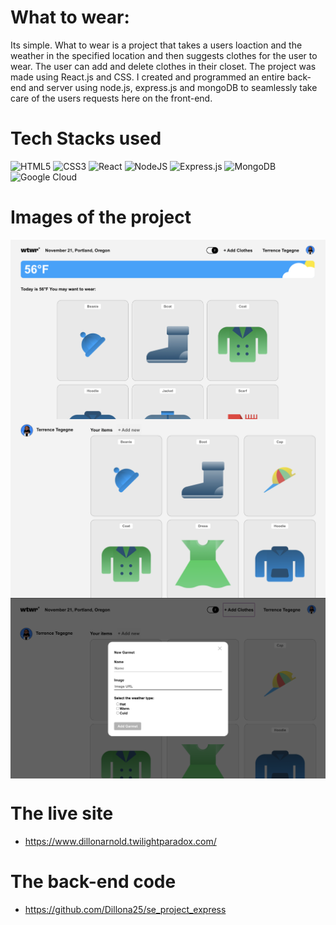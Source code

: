 # What to wear:

Its simple. What to wear is a project that takes a users loaction and the weather in the specified location and then suggests clothes for the user to wear. The user can add and delete clothes in their closet. The project was made using React.js and CSS. I created and programmed an entire back-end and server using node.js, express.js and mongoDB to seamlessly take care of the users requests here on the front-end.

# Tech Stacks used

![HTML5](https://img.shields.io/badge/html5-%23E34F26.svg?style=for-the-badge&logo=html5&logoColor=white)
![CSS3](https://img.shields.io/badge/css3-%231572B6.svg?style=for-the-badge&logo=css3&logoColor=white)
![React](https://img.shields.io/badge/react-%2320232a.svg?style=for-the-badge&logo=react&logoColor=%2361DAFB)
![NodeJS](https://img.shields.io/badge/node.js-6DA55F?style=for-the-badge&logo=node.js&logoColor=white)
![Express.js](https://img.shields.io/badge/express.js-%23404d59.svg?style=for-the-badge&logo=express&logoColor=%2361DAFB)
![MongoDB](https://img.shields.io/badge/MongoDB-%234ea94b.svg?style=for-the-badge&logo=mongodb&logoColor=white)
![Google Cloud](https://img.shields.io/badge/GoogleCloud-%234285F4.svg?style=for-the-badge&logo=google-cloud&logoColor=white)

# Images of the project

<img align="center" src="/src/images/main.png" alt="Photo of projects main page">
<img align="center" src="/src/images/profile.png" alt="Photo of projects main page">
<img align="center" src="/src/images/modal.png" alt="Photo of projects main page">

# The live site

- https://www.dillonarnold.twilightparadox.com/

# The back-end code

- https://github.com/Dillona25/se_project_express
